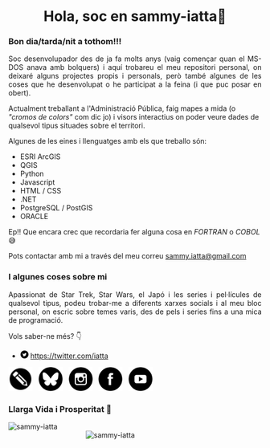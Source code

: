<!--
### Hi there 👋


**sammy-iatta/sammy-iatta** is a ✨ _special_ ✨ repository because its `README.md` (this file) appears on your GitHub profile.

Here are some ideas to get you started:

- 🔭 I’m currently working on ...
- 🌱 I’m currently learning ...
- 👯 I’m looking to collaborate on ...
- 🤔 I’m looking for help with ...
- 💬 Ask me about ...
- 📫 How to reach me: ...
- 😄 Pronouns: ...
- ⚡ Fun fact: ...
-->
<h1 align="center">Hola, soc en sammy-iatta👋</h1>
<h3 align="left">Bon dia/tarda/nit a tothom!!!</h3>
<p align="justify">
Soc desenvolupador des de ja fa molts anys (vaig començar quan el MS-DOS anava amb bolquers) i aquí trobareu el meu repositori personal, on deixaré alguns projectes propis i personals, però també algunes de les coses que he desenvolupat o he participat a la feina (i que puc posar en obert).

Actualment treballant a l'Administració Pública, faig mapes a mida (o *"cromos de colors"* com dic jo) i visors interactius on poder veure dades de qualsevol tipus situades sobre el territori.

Algunes de les eines i llenguatges amb els que treballo són:

- ESRI ArcGIS
- QGIS
- Python
- Javascript
- HTML / CSS
- .NET
- PostgreSQL / PostGIS
- ORACLE

Ep!! Que encara crec que recordaria fer alguna cosa en *FORTRAN* o *COBOL* :sweat_smile:

Pots contactar amb mi a través del meu correu sammy.iatta@gmail.com
</p>

### I algunes coses sobre mi
<p align="justify">
Apassionat de Star Trek, Star Wars, el Japó i les series i pel·lícules de qualsevol tipus, podeu trobar-me a diferents xarxes socials i al meu bloc personal, on escric sobre temes varis, des de pels i series fins a una mica de programació. 

Vols saber-ne més? :point_down:
</p>

- <img title="X / Twitter" src="https://raw.githubusercontent.com/sammy-iatta/sammy-iatta/main/imatges/icona-x-twitter.svg" width="16" height="16"/> https://twitter.com/iatta

[<img title="Blogger" src="https://raw.githubusercontent.com/sammy-iatta/sammy-iatta/main/imatges/icona-blogger.svg" width="48" height="48"/>](https://www.nekofan.com)&nbsp;&nbsp;
[<img title="BlueSky" src="https://raw.githubusercontent.com/sammy-iatta/sammy-iatta/main/imatges/icona-bluesky.svg" width="48" height="48"/>](https://bsky.app/profile/nekofan.bsky.social)&nbsp;&nbsp;
[<img title="Instagram" src="https://raw.githubusercontent.com/sammy-iatta/sammy-iatta/main/imatges/icona-instagram.svg" width="48" height="48"/>](https://www.instagram.com/raisa_heika/)&nbsp;&nbsp;
[<img title="Facebook" src="https://raw.githubusercontent.com/sammy-iatta/sammy-iatta/main/imatges/icona-facebook.svg" width="48" height="48"/>](https://www.facebook.com/NekoFanBCN/)&nbsp;&nbsp; 
[<img title="Youtube" src="https://raw.githubusercontent.com/sammy-iatta/sammy-iatta/main/imatges/icona-youtube.svg" width="48" height="48"/> ](https://www.youtube.com/user/SammyandRex) 

### Llarga Vida i Prosperitat 🖖
<img width="350" align="left" src="https://github-readme-stats.vercel.app/api/top-langs?username=sammy-iatta&show_icons=true&locale=es&layout=compact" title="sammy-iatta" />
<img align="right" width="350" src="https://github-readme-streak-stats.herokuapp.com/?user=sammy-iatta&locale=ca" title="sammy-iatta" />
